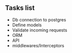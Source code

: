 ## Tasks list

- Db connection to postgres
- Define models
- Validate incoming requests
- ORM
- API
- middlewares/Interceptors

